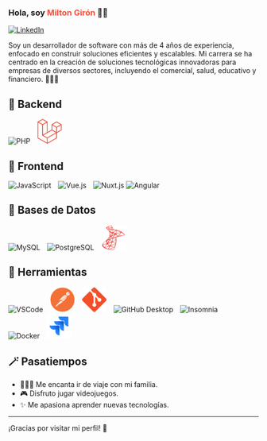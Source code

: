 <h3 align="left"><b>Hola, soy <span style="color: #F05340;">Milton Girón</span> 👋🏾</b></h3>

[![LinkedIn](https://img.shields.io/badge/-LinkedIn-0e76a8?style=flat-square&amp;logo=Linkedin&amp;logoColor=white)](https://www.linkedin.com/in/miltongl)

<p>
    Soy un desarrollador de software con más de 4 años de experiencia, enfocado en construir soluciones eficientes y escalables. Mi carrera se ha centrado en la creación de soluciones tecnológicas innovadoras para empresas de diversos sectores, incluyendo el comercial, salud, educativo y financiero. 👨🏾‍💻
</p>

## 🚀 Backend  

<p align="left">
  <img src="https://cdn.jsdelivr.net/gh/devicons/devicon/icons/php/php-original.svg" alt="PHP" width="50" height="50" style="margin-right: 10px; max-width: 100%;">
  <img src="https://github.com/devicons/devicon/raw/master/icons/laravel/laravel-original.svg" alt="Laravel" width="50" height="50" style="margin-right: 10px; max-width: 100%;">
</p>

## 🚀 Frontend  

<p align="left">
  <img src="https://cdn.jsdelivr.net/gh/devicons/devicon/icons/javascript/javascript-original.svg" alt="JavaScript" width="50" height="50" style="margin-right: 10px; max-width: 100%;">
  <img src="https://cdn.jsdelivr.net/gh/devicons/devicon/icons/vuejs/vuejs-original.svg" alt="Vue.js" width="50" height="50" style="margin-right: 10px; max-width: 100%;">
  <img src="https://upload.wikimedia.org/wikipedia/commons/a/ae/Nuxt_logo.svg" alt="Nuxt.js" width="50" height="50">
  <img src="https://cdn.jsdelivr.net/gh/devicons/devicon/icons/angularjs/angularjs-original.svg" alt="Angular" width="50" height="50" style="margin-right: 10px; max-width: 100%;">
</p>

## 🚀 Bases de Datos  

<p align="left">
  <img src="https://cdn.jsdelivr.net/gh/devicons/devicon/icons/mysql/mysql-original.svg" alt="MySQL" width="50" height="50" style="margin-right: 10px; max-width: 100%;">
  <img src="https://cdn.jsdelivr.net/gh/devicons/devicon/icons/postgresql/postgresql-original.svg" alt="PostgreSQL" width="50" height="50" style="margin-right: 10px; max-width: 100%;">
  <img src="https://github.com/devicons/devicon/raw/master/icons/microsoftsqlserver/microsoftsqlserver-plain.svg" alt="SQL Server" width="50" height="50" style="margin-right: 10px; max-width: 100%;">
</p>

## 🚀 Herramientas  

<p align="left">
  <img src="https://cdn.jsdelivr.net/gh/devicons/devicon/icons/vscode/vscode-original.svg" alt="VSCode" width="50" height="50" style="margin-right: 10px; max-width: 100%;">
  <img src="https://github.com/devicons/devicon/raw/master/icons/postman/postman-plain.svg" alt="Postman" width="50" height="50" style="margin-right: 10px; max-width: 100%;">
  <img src="https://raw.githubusercontent.com/devicons/devicon/master/icons/git/git-original.svg" alt="Git" height="50" width="50" style="margin-right: 10px; max-width: 100%;">
  <img src="https://cdn.jsdelivr.net/gh/devicons/devicon/icons/github/github-original.svg" alt="GitHub Desktop" width="50" height="50" style="margin-right: 10px; max-width: 100%;">
  <img src="https://cdn.jsdelivr.net/gh/devicons/devicon/icons/insomnia/insomnia-original.svg" alt="Insomnia" width="50" height="50" style="margin-right: 10px; max-width: 100%;">
  <img src="https://cdn.jsdelivr.net/gh/devicons/devicon/icons/docker/docker-original.svg" alt="Docker" width="50" height="50" style="margin-right: 10px; max-width: 100%;">
  <img src="https://github.com/devicons/devicon/raw/master/icons/jira/jira-original.svg" height="50" width="50" alt="Jira" style="margin-right: 10px; max-width: 100%;">
</p>

## 🪄 Pasatiempos

- 🏄🏾‍♂️ Me encanta ir de viaje con mi familia.
- 🎮 Disfruto jugar videojuegos.
- ✨ Me apasiona aprender nuevas tecnologías.

---

¡Gracias por visitar mi perfil! 🚀

